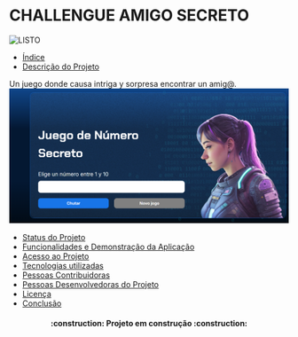 <h1>CHALLENGUE AMIGO SECRETO</h1>

![LISTO](http://img.shields.io/static/v1?label=STATUS&message=%20LISTO&color=GREEN&style=for-the-badge)

* [Índice](#índice)
* [Descrição do Projeto](#descrição-do-projeto)

Un juego donde causa intriga y sorpresa encontrar un amig@.
![juegoNSecreto](https://raw.githubusercontent.com/AnaFzCz/JuegoDeNumeroSecreto/main/juegoNSecreto.png)

  
* [Status do Projeto](#status-do-Projeto)
* [Funcionalidades e Demonstração da Aplicação](#funcionalidades-e-demonstração-da-aplicação)
* [Acesso ao Projeto](#acesso-ao-projeto)
* [Tecnologias utilizadas](#tecnologias-utilizadas)
* [Pessoas Contribuidoras](#pessoas-contribuidoras)
* [Pessoas Desenvolvedoras do Projeto](#pessoas-desenvolvedoras)
* [Licença](#licença)
* [Conclusão](#conclusão)

<h4 align="center"> 
    :construction:  Projeto em construção  :construction:
</h4>
